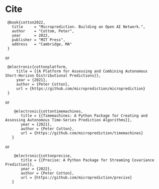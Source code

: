 
# Cite 


     @book{cotton2022,
       title     = "Microprediction. Building an Open AI Network.",
       author    = "Cottom, Peter",
       year      = 2022,
       publisher = "MIT Press",
       address   = "Cambridge, MA"
     }

or 

     @electronic{cottonplatform,
         title = {{A Platform for Assessing and Combining Autonomous Short-Horizon Distributional Predictions}},
         year = {2021},
         author = {Peter Cotton},
         url = {https://github.com/microprediction/microprediction}
     }
 
or 
 
        @electronic{cottontimemachines,
           title = {{Timemachines: A Python Package for Creating and Assessing Autonomous Time-Series Prediction Algorithms}},
           year = {2021},
           author = {Peter Cotton},
           url = {https://github.com/microprediction/timemachines}
       }
       
or 
 
        @electronic{cottonprecise,
           title = {{Precise: A Python Package for Streaming Covariance Prediction}},
           year = {2022},
           author = {Peter Cotton},
           url = {https://github.com/microprediction/precise}
       }
